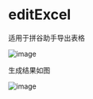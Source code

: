 # editExcel
适用于拼谷助手导出表格

![image](https://github.com/user-attachments/assets/8a295d7f-3547-4fbe-963f-a3dfeb1d66c8)

生成结果如图

![image](https://github.com/user-attachments/assets/9d60f16a-5448-41b9-af3a-dac13f50aeab)
